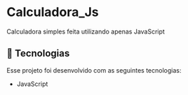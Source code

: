 # Calculadora_Js
Calculadora simples feita utilizando apenas JavaScript

## 🚀 Tecnologias

Esse projeto foi desenvolvido com as seguintes tecnologias:

- JavaScript

